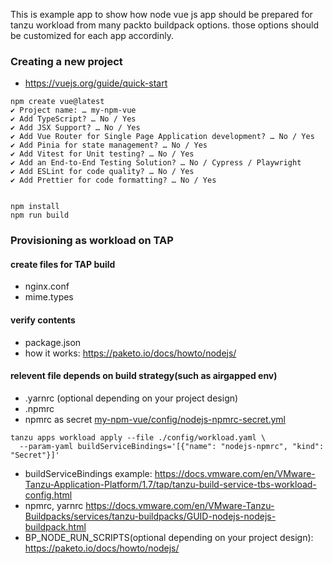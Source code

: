 This is example app to show how node vue js app should be prepared for tanzu workload from many packto buildpack options. those options should be customized for each app accordinly. 

### Creating a new project
- https://vuejs.org/guide/quick-start

```
npm create vue@latest
✔ Project name: … my-npm-vue
✔ Add TypeScript? … No / Yes
✔ Add JSX Support? … No / Yes
✔ Add Vue Router for Single Page Application development? … No / Yes
✔ Add Pinia for state management? … No / Yes
✔ Add Vitest for Unit testing? … No / Yes
✔ Add an End-to-End Testing Solution? … No / Cypress / Playwright
✔ Add ESLint for code quality? … No / Yes
✔ Add Prettier for code formatting? … No / Yes


npm install
npm run build
```

### Provisioning as workload on TAP
#### create files for TAP build
- nginx.conf
- mime.types
  
#### verify contents 
- package.json
- how it works: https://paketo.io/docs/howto/nodejs/

#### relevent file depends on build strategy(such as airgapped env)
- .yarnrc (optional depending on your project design)
- .npmrc 
- npmrc as secret [my-npm-vue/config/nodejs-npmrc-secret.yml](my-npm-vue/config/nodejs-npmrc-secret.yml)

  
```
tanzu apps workload apply --file ./config/workload.yaml \
  --param-yaml buildServiceBindings='[{"name": "nodejs-npmrc", "kind": "Secret"}]'
```
- buildServiceBindings example: https://docs.vmware.com/en/VMware-Tanzu-Application-Platform/1.7/tap/tanzu-build-service-tbs-workload-config.html
- npmrc, yarnrc https://docs.vmware.com/en/VMware-Tanzu-Buildpacks/services/tanzu-buildpacks/GUID-nodejs-nodejs-buildpack.html
- BP_NODE_RUN_SCRIPTS(optional depending on your project design): https://paketo.io/docs/howto/nodejs/

